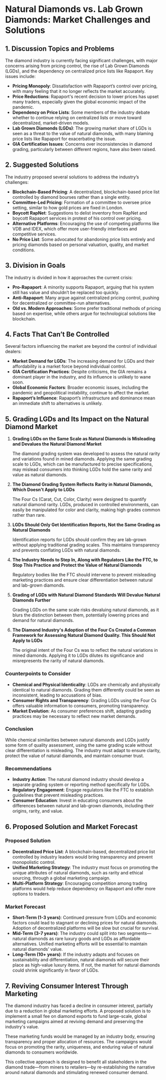 # Natural Diamonds vs. Lab Grown Diamonds: Market Challenges and Solutions

## 1. Discussion Topics and Problems

The diamond industry is currently facing significant challenges, with major concerns arising from pricing control, the rise of Lab Grown Diamonds (LGDs), and the dependency on centralized price lists like Rapaport. Key issues include:

- **Pricing Monopoly**: Dissatisfaction with Rapaport’s control over pricing, with many feeling that it no longer reflects the market accurately.
- **Price Reductions**: Rapaport's recent decision to lower prices has upset many traders, especially given the global economic impact of the pandemic.
- **Dependency on Price Lists**: Some members of the industry debate whether to continue relying on centralized lists or move toward decentralized, market-driven models.
- **Lab Grown Diamonds (LGDs)**: The growing market share of LGDs is seen as a threat to the value of natural diamonds, with many blaming price lists like Rapaport for exacerbating the issue.
- **GIA Certification Issues**: Concerns over inconsistencies in diamond grading, particularly between different regions, have also been raised.

## 2. Suggested Solutions

The industry proposed several solutions to address the industry’s challenges:

- **Blockchain-Based Pricing**: A decentralized, blockchain-based price list controlled by diamond bourses rather than a single entity.
- **Committee-Led Pricing**: Formation of a committee to oversee price setting, similar to how gold prices are fixed in London.
- **Boycott RapNet**: Suggestions to delist inventory from RapNet and boycott Rapaport services in protest of his control over pricing.
- **Alternative Platforms**: Encouraging the use of competing platforms like VDB and IDEX, which offer more user-friendly interfaces and competitive services.
- **No Price List**: Some advocated for abandoning price lists entirely and pricing diamonds based on personal valuation, quality, and market conditions.

## 3. Division in Goals

The industry is divided in how it approaches the current crisis:

- **Pro-Rapaport**: A minority supports Rapaport, arguing that his system still has value and shouldn’t be replaced too quickly.
- **Anti-Rapaport**: Many argue against centralized pricing control, pushing for decentralized or committee-run alternatives.
- **Old vs. Modern Approaches**: Some prefer traditional methods of pricing based on expertise, while others argue for technological solutions like blockchain.

## 4. Facts That Can’t Be Controlled

Several factors influencing the market are beyond the control of individual dealers:

- **Market Demand for LGDs**: The increasing demand for LGDs and their affordability is a market force beyond individual control.
- **GIA Certification Practices**: Despite criticisms, the GIA remains a dominant player in the industry, and its influence is unlikely to wane soon.
- **Global Economic Factors**: Broader economic issues, including the pandemic and geopolitical instability, continue to affect the market.
- **Rapaport’s Influence**: Rapaport’s infrastructure and dominance mean an immediate shift to alternatives is unlikely.

## 5. Grading LGDs and Its Impact on the Natural Diamond Market

1. **Grading LGDs on the Same Scale as Natural Diamonds is Misleading and Devalues the Natural Diamond Market**

   The diamond grading system was developed to assess the natural rarity and variations found in mined diamonds. Applying the same grading scale to LGDs, which can be manufactured to precise specifications, may mislead consumers into thinking LGDs hold the same rarity and value as natural diamonds.

2. **The Diamond Grading System Reflects Rarity in Natural Diamonds, Which Doesn't Apply to LGDs**

   The Four Cs (Carat, Cut, Color, Clarity) were designed to quantify natural diamond rarity. LGDs, produced in controlled environments, can easily be manipulated for color and clarity, making high grades common rather than rare.

3. **LGDs Should Only Get Identification Reports, Not the Same Grading as Natural Diamonds**

   Identification reports for LGDs should confirm they are lab-grown without applying traditional grading scales. This maintains transparency and prevents conflating LGDs with natural diamonds.

4. **The Industry Needs to Step In, Along with Regulators Like the FTC, to Stop This Practice and Protect the Value of Natural Diamonds**

   Regulatory bodies like the FTC should intervene to prevent misleading marketing practices and ensure clear differentiation between natural and lab-grown diamonds.

5. **Grading of LGDs with Natural Diamond Standards Will Devalue Natural Diamonds Further**

   Grading LGDs on the same scale risks devaluing natural diamonds, as it blurs the distinction between them, potentially lowering prices and demand for natural diamonds.

6. **The Diamond Industry's Adoption of the Four Cs Created a Common Framework for Assessing Natural Diamond Quality. This Should Not Apply to LGDs**

   The original intent of the Four Cs was to reflect the natural variations in mined diamonds. Applying it to LGDs dilutes its significance and misrepresents the rarity of natural diamonds.

### Counterpoints to Consider

- **Chemical and Physical Identicality**: LGDs are chemically and physically identical to natural diamonds. Grading them differently could be seen as inconsistent, leading to accusations of bias.
- **Consumer Rights and Transparency**: Grading LGDs using the Four Cs offers valuable information to consumers, promoting transparency.
- **Market Evolution**: As consumer preferences shift, adapting grading practices may be necessary to reflect new market demands.

### Conclusion

While chemical similarities between natural diamonds and LGDs justify some form of quality assessment, using the same grading scale without clear differentiation is misleading. The industry must adapt to ensure clarity, protect the value of natural diamonds, and maintain consumer trust.

### Recommendations

- **Industry Action**: The natural diamond industry should develop a separate grading system or reporting method specifically for LGDs.
- **Regulatory Engagement**: Engage regulators like the FTC to establish guidelines that prevent misleading practices.
- **Consumer Education**: Invest in educating consumers about the differences between natural and lab-grown diamonds, including their origins, rarity, and value.

## 6. Proposed Solution and Market Forecast

### Proposed Solution

- **Decentralized Price List**: A blockchain-based, decentralized price list controlled by industry leaders would bring transparency and prevent monopolistic control.
- **Unified Marketing Strategy**: The industry must focus on promoting the unique attributes of natural diamonds, such as rarity and ethical sourcing, through a global marketing campaign.
- **Multi-Platform Strategy**: Encouraging competition among trading platforms would help reduce dependency on Rapaport and offer more options to traders.

### Market Forecast

- **Short-Term (1-3 years)**: Continued pressure from LGDs and economic factors could lead to stagnant or declining prices for natural diamonds. Adoption of decentralized platforms will be slow but crucial for survival.
- **Mid-Term (3-7 years)**: The industry could split into two segments—natural diamonds as rare luxury goods and LGDs as affordable alternatives. Unified marketing efforts will be essential to maintain natural diamonds' value.
- **Long-Term (10+ years)**: If the industry adapts and focuses on sustainability and differentiation, natural diamonds will secure their place as high-value luxury items. If not, the market for natural diamonds could shrink significantly in favor of LGDs.

## 7. Reviving Consumer Interest Through Marketing

The diamond industry has faced a decline in consumer interest, partially due to a reduction in global marketing efforts. A proposed solution is to implement a small fee on diamond exports to fund large-scale, global marketing campaigns aimed at reviving demand and preserving the industry's value.

These marketing funds would be managed by an industry body, ensuring transparency and proper allocation of resources. The campaigns would focus on promoting the rarity, uniqueness, and enduring value of natural diamonds to consumers worldwide.

This collective approach is designed to benefit all stakeholders in the diamond trade—from miners to retailers—by re-establishing the narrative around natural diamonds and stimulating renewed consumer demand.
